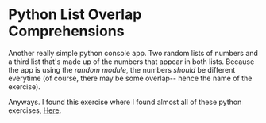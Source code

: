 # Python List Overlap Comprehensions 

Another really simple python console app. Two random lists of numbers and a third list that's made up of the numbers that appear in both lists. Because the app is using the _random module_, the numbers _should_ be different everytime (of course, there may be some overlap-- hence the name of the exercise).

Anyways. I found this exercise where I found almost all of these python exercises, <a href="http://www.practicepython.org/exercise/2014/04/10/10-list-overlap-comprehensions.html">Here</a>. 